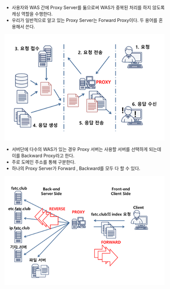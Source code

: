 

- 사용자와 WAS 간에 Proxy Server를 둚으로써 WAS가 중복된 처리를 하지 않도록 캐싱 역할을 수행한다.
- 우리가 일반적으로 알고 있는 Proxy Server는 Forward Proxy이다. 두 용어를 혼용해서 쓴다.

![](./Proxy-server1.png)

- 서버단에 다수의 WAS가 있는 경우 Proxy 서버는 사용할 서버를 선택하게 되는데 이를 Backward Proxy라고 한다.
- 주로 도메인 주소를 통해 구분한다.
- 하나의 Proxy Server가 Forward , Backward를 모두 다 할 수 있다.

![](./Proxy-server2.png)
